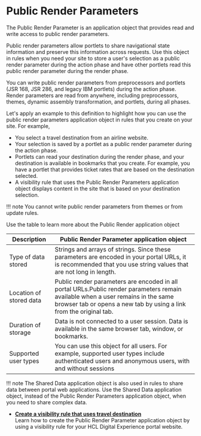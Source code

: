 # Public Render Parameters

The Public Render Parameter is an application object that provides read and write access to public render parameters.

Public render parameters allow portlets to share navigational state information and preserve this information across requests. Use this object in rules when you need your site to store a user's selection as a public render parameter during the action phase and have other portlets read this public render parameter during the render phase.

You can write public render parameters from preprocessors and portlets \(JSR 168, JSR 286, and legacy IBM portlets\) during the action phase. Render parameters are read from anywhere, including preprocessors, themes, dynamic assembly transformation, and portlets, during all phases.

Let's apply an example to this definition to highlight how you can use the public render parameters application object in rules that you create on your site. For example,

-   You select a travel destination from an airline website.
-   Your selection is saved by a portlet as a public render parameter during the action phase.
-   Portlets can read your destination during the render phase, and your destination is available in bookmarks that you create. For example, you have a portlet that provides ticket rates that are based on the destination selected.
-   A visibility rule that uses the Public Render Parameters application object displays content in the site that is based on your destination selection.

!!! note
    You cannot write public render parameters from themes or from update rules.

Use the table to learn more about the Public Render application object

|Description|Public Render Parameter application object|
|-----------|------------------------------------------|
|Type of data stored|Strings and arrays of strings. Since these parameters are encoded in your portal URLs, it is recommended that you use string values that are not long in length.|
|Location of stored data|Public render parameters are encoded in all portal URLs.Public render parameters remain available when a user remains in the same browser tab or opens a new tab by using a link from the original tab.|
|Duration of storage|Data is not connected to a user session. Data is available in the same browser tab, window, or bookmarks.|
|Supported user types|You can use this object for all users. For example, supported user types include authenticated users and anonymous users, with and without sessions|

!!! note 
    The Shared Data application object is also used in rules to share data between portal web applications. Use the Shared Data application object, instead of the Public Render Parameters application object, when you need to share complex data.

-   **[Create a visibility rule that uses travel destination](targeting_render_example.md)**  
Learn how to create the Public Render Parameter application object by using a visibility rule for your HCL Digital Experience portal website.
